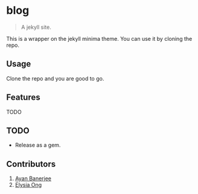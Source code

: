 # blog
> A jekyll site.

This is a wrapper on the jekyll minima theme. You can use it by cloning the repo.

## Usage

Clone the repo and you are good to go.

## Features

TODO

## TODO

- Release as a gem.

## Contributors
1. [Ayan Banerjee](https://github.com/ayan-b)
2. [Elysia Ong](https://github.com/xevenheaven)
